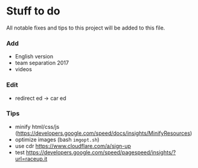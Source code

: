 # Stuff to do
All notable fixes and tips to this project will be added to this file.

### Add
- English version
- team separation 2017
- videos

### Edit
- redirect ed -> car ed

### Tips
- minify html/css/js (https://developers.google.com/speed/docs/insights/MinifyResources)
- optimize images (bash `imgopt.sh`)
- use cdr https://www.cloudflare.com/a/sign-up
- test https://developers.google.com/speed/pagespeed/insights/?url=raceup.it
